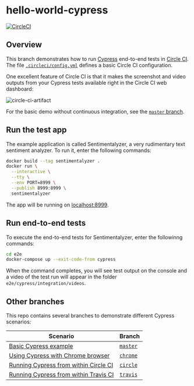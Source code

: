 # hello-world-cypress

[![CircleCI](https://circleci.com/gh/mtlynch/hello-world-cypress/tree/circle.svg?style=svg)](https://circleci.com/gh/mtlynch/hello-world-cypress/tree/circle)

## Overview

This branch demonstrates how to run [Cypress](https://cypress.io) end-to-end tests in [Circle CI](https://circleci.com). The file [`.circleci/config.yml`](https://github.com/mtlynch/hello-world-cypress/blob/circle/.circleci/config.yml) defines a basic Circle CI configuration.

One excellent feature of Circle CI is that it makes the screenshot and video outputs from your Cypress tests available right in the Circle CI web dashboard:

![circle-ci-artifact](https://user-images.githubusercontent.com/7783288/56669425-20484e00-667f-11e9-8424-7c05b2e507ee.jpg)

For the basic demo without continuous integration, see the [`master` branch](https://github.com/mtlynch/hello-world-cypress).

## Run the test app

The example application is called Sentimentalyzer, a very rudimentary text sentiment analyzer. To run it, enter the following commands:

```bash
docker build --tag sentimentalyzer .
docker run \
  --interactive \
  --tty \
  --env PORT=8999 \
  --publish 8999:8999 \
  sentimentalyzer
```

The app will be running on [localhost:8999](http://localhost:8999).

## Run end-to-end tests

To execute the end-to-end tests for Sentimentalyzer, enter the followinng commands:

```bash
cd e2e
docker-compose up --exit-code-from cypress
```

When the command completes, you will see test output on the console and a video of the test run will appear in the folder `e2e/cypress/integration/videos`.

## Other branches

This repo contains several branches to demonstrate different Cypress scenarios:

| Scenario | Branch |
|----------|---------|
| [Basic Cypress example](https://github.com/mtlynch/hello-world-cypress) | [`master`](https://github.com/mtlynch/hello-world-cypress) |
| [Using Cypress with Chrome browser](https://github.com/mtlynch/hello-world-cypress/tree/chrome) | [`chrome`](https://github.com/mtlynch/hello-world-cypress/tree/chrome) |
| [Running Cypress from within Circle CI](https://github.com/mtlynch/hello-world-cypress/tree/circle) | [`circle`](https://github.com/mtlynch/hello-world-cypress/tree/circle) |
| [Running Cypress from within Travis CI](https://github.com/mtlynch/hello-world-cypress/tree/travis) | [`travis`](https://github.com/mtlynch/hello-world-cypress/tree/travis) |
